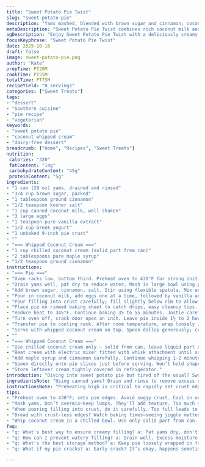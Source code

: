 ```yaml
---
title: "Sweet Potato Pie Twist"
slug: "sweet-potato-pie"
description: "Yams mashed, blended with brown sugar and cinnamon; coconut milk replaces evaporated milk for creamy richness. Eggs, vanilla, and Greek yogurt add body. Bake high initially, then lower heat to avoid cracking. Watch the jiggle, not the clock. Whip coconut cream with maple syrup and cinnamon sticks for topping. A classic revisited with functional swaps and practical cues to nail texture and flavor, avoiding common pitfalls like overbaking or watery filling."
metaDescription: "Sweet Potato Pie Twist combines rich coconut milk and Greek yogurt for a creamy filling. A Southern classic revisited with practical tips."
ogDescription: "Enjoy Sweet Potato Pie Twist with a deliciously creamy filling made from coconut milk and Greek yogurt; perfect for a comforting dessert."
focusKeyphrase: "Sweet Potato Pie Twist"
date: 2025-10-16
draft: false
image: sweet-potato-pie.png
author: "Kate"
prepTime: PT20M
cookTime: PT55M
totalTime: PT75M
recipeYield: "8 servings"
categories: ["Sweet Treats"]
tags:
- "dessert"
- "Southern cuisine"
- "pie recipe"
- "vegetarian"
keywords:
- "sweet potato pie"
- "coconut whipped cream"
- "dairy-free dessert"
breadcrumb: ["Home", "Recipes", "Sweet Treats"]
nutrition: 
 calories: "320"
 fatContent: "14g"
 carbohydrateContent: "45g"
 proteinContent: "5g"
ingredients:
- "1 can (29 oz) yams, drained and rinsed"
- "3/4 cup brown sugar, packed"
- "1 tablespoon ground cinnamon"
- "1/2 teaspoon kosher salt"
- "1 cup canned coconut milk, well shaken"
- "3 large eggs"
- "1 teaspoon pure vanilla extract"
- "1/2 cup Greek yogurt"
- "1 unbaked 9-inch pie crust"
- ""
- "=== Whipped Coconut Cream ==="
- "1 cup chilled coconut cream (solid part from can)"
- "2 tablespoons pure maple syrup"
- "1/2 teaspoon ground cinnamon"
instructions:
- "=== Pie ==="
- "Oven racks low, bottom third. Preheat oven to 430°F for strong initial bake; a blast to start cooking filling edges quickly and set crust. Sizzle hint in air means ready."
- "Drain yams well, pat dry to reduce water. Mash in large bowl using potato masher or fork. Lumpy acceptable, no puree necessary."
- "Add brown sugar, cinnamon, salt. Stir using flexible spatula. Mix until uniform but don’t overwork; over mixing activates starch, tough pies."
- "Pour in coconut milk, add eggs one at a time, followed by vanilla and Greek yogurt. Mix gently. Mixture will look loose, almost soupy. That’s right. The dairy and eggs thicken during baking, patience."
- "Pour filling into crust carefully; fill slightly below rim to allow expansion. Pie might not use all filling, save excess for a breakfast custard or discard if unsure."
- "Place pie on rimmed baking sheet to catch drips, easy cleanup tips. Slide into hot oven immediately. Bake 15 minutes – look for edges to firm and bubble slightly, crust edge golden brown."
- "Reduce heat to 345°F. Continue baking 35 to 55 minutes. Jostle carefully – pie center should barely jiggle like a gelatin dessert but not liquid. Watch edges for small cracks; tiny fissures near crust okay but stop if large cracks or browning too fast happens. Oven can dry pie out."
- "Turn oven off, crack door open an inch. Leave pie inside 1½ to 2 hours. This slow cool prevents cracking and sets texture. Patience beats rushing every time."
- "Transfer pie to cooling rack. After room temperature, wrap loosely in plastic or foil. Refrigerate minimum 3 hours; overnight better. Chilled pie slices cleaner, easier."
- "Serve with whipped coconut cream on top. Spoon dollop generously; cream thick, fluffy, slightly sweet, balanced cinnamon warmth."
- ""
- "=== Whipped Coconut Cream ==="
- "Use chilled coconut cream only — solid from can, leave liquid part aside or save for smoothies. Cold bowl and beaters speed whipping."
- "Beat cream with electric mixer fitted with whisk attachment until soft peaks start about 2 minutes."
- "Add maple syrup and cinnamon carefully. Continue whipping 1-2 minutes until stiff peaks form. Don’t overbeat; breaks down airiness turning grainy."
- "Spoon directly onto pie slices just before serving. Won’t hold shape three days so make fresh or same day preparation."
- "Store leftover cream tightly covered in refrigerator."
introduction: "Diving into sweet potato pie but tired of the usual? Swap in coconut milk and Greek yogurt instead of evaporated milk and sour cream for a silkier texture and a subtle tropical hint that cuts sweetness without undermining richness. Brown sugar and ground cinnamon replace the pumpkin pie spice for warmth and heft without overpowering. Start baking hot and fast to seal edges and crust, then lower temperature so the filling sets slowly and evenly without cracking apart. Learning when the center jiggles just right is the key over any fixed timer; feels like a gentle wobble but not runny. Corners can crack near crust—that’s normal, but big fissures mean overbake. End with slow cool down inside same oven with the door cracked to prevent shrinks or cracks while firming. Coconut cream whipped with maple syrup and cinnamon replaces traditional whipped cream with an earthy sweetness and cozy spice. Not just a pie but a consultation in timing, textures, and tweaks — change ingredients smartly, avoid overmixing or watery filling, and you’ll nail it."
ingredientsNote: "Using canned yams? Drain and rinse to remove excess syrup that dilutes flavor and adds unwanted moisture. Brown sugar gives deeper caramel tones compared to white. Cinnamon chosen over pumpkin spice—pumpkin spice blends vary and can introduce clove or nutmeg flavors that overpower yams. Coconut milk sub for evaporated milk adds fat and smoothness, critical for silky filling, plus dairy-free option if needed. Greek yogurt instead of sour cream stabilizes without tangy sharpness, also boosts protein and thickness. Pie crust unbaked is easier here since filling bakes thoroughly; refrigerate crust if purchased to minimize shrinkage during blind bake substitute. Whipped cream swapped for coconut cream plus maple syrup, ideal for those avoiding dairy while adding pleasant sweetness and spice. Common challenge: watery filling often from excess liquid or overmixing—control mashed yam moisture, and mix gently."
instructionsNote: "Preheating high is critical to rapidly set crust edges so they stay crisp throughout bake; without, soggy crust common. Mashing yams loosely keeps texture interesting and filling sets better than pureed. When mixing wet ingredients, add eggs gradually; eggs are main binders, too many broken yolks or heavy beating makes filling tough and rubbery. Pour slowly to avoid crust overflow which causes uneven baking and messes. Baking in rimmed pan catches spills—side note worthy if oven cleaning is a nightmare. Rely on jiggle test rather than timer; overbaking dries filling, visible cracks signal overdone pie. Cooling pie inside oven with door ajar is crucial to equalize temperature; skipping this causes shrink and cracks. Refrigerate minimum 3 hours for firm slices and flavor meld. For coconut cream, chill entire can overnight, scoop solids, whip cold, sweeten last to keep volume. Don’t overwhip coconut cream; it turns greasy. Serve immediately with freshly whipped topping to maintain texture."
tips:
- "Preheat oven to 430°F; sets pie edges. Avoid soggy crust. Cool in oven with door cracked to prevent shrinkage. Pie crust choice matters. If store bought, refrigerate."
- "Mash yams. Don’t overmix—keep lumps. They'll add texture. Too much mixing activates starch, get a tougher filling. Pat yams dry; excess moisture ruins texture."
- "When pouring filling into crust, do it carefully. Too full leads to spills. Might happen, but avoid it. Use a baking sheet to catch drips if necessary."
- "Bread with crust-less edges? Watch baking times—seeing jiggle matters more than clocks. If edges crack, that's fine but too much movement? Problem. Could be overbaked."
- "Whip coconut cream in a chilled bowl. Use only solid part from can. Add maple syrup and gingerly mix. Don't over-beat or it'll get grainy. Fresh is best."
faq:
- "q: What's best way to ensure creamy filling? a: Pat yams dry, don't overmix. Gentle mixing keeps air in. If you see bubbles, you're good but watch edges."
- "q: How can I prevent watery filling? a: Drain well. Excess moisture leads to sloppiness. If filling seems too soupy before baking, let it sit a bit."
- "q: What's the best storage method? a: Keep pie loosely wrapped in fridge; first few days best for texture. Coconut cream's no good after three days."
- "q: What if my pie cracks? a: Early crack? It’s okay, happens sometimes. Too many cracks? Likely overbaked. Adjust temperature next time to avoid that."

---
```

